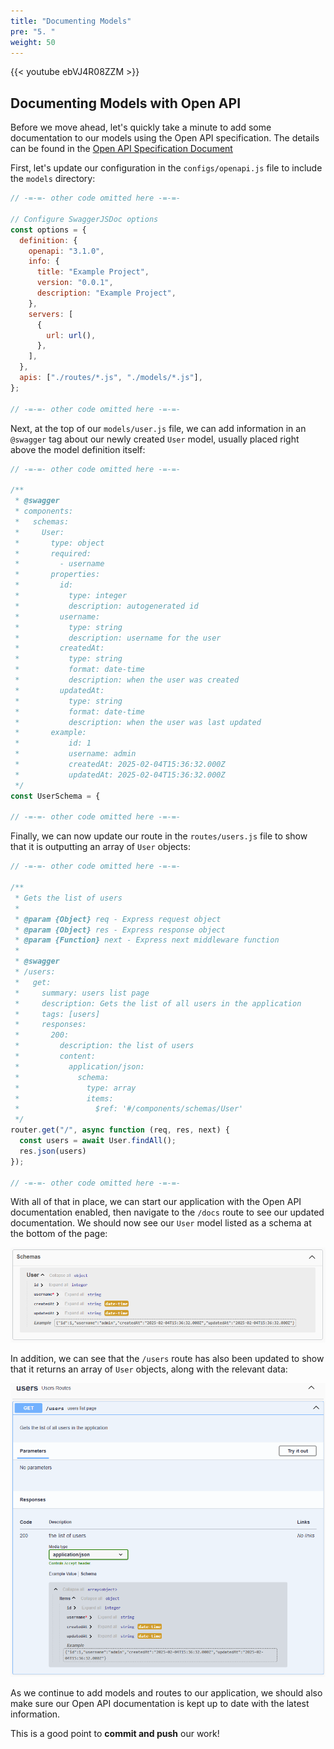 ```yaml
---
title: "Documenting Models"
pre: "5. "
weight: 50
---
```


{{< youtube ebVJ4R08ZZM >}}

## Documenting Models with Open API

Before we move ahead, let's quickly take a minute to add some documentation to our models using the Open API specification. The details can be found in the [Open API Specification Document](https://swagger.io/specification/)

First, let's update our configuration in the `configs/openapi.js` file to include the `models` directory:

```js {title="configs/openapi.js" hl_lines="18"}
// -=-=- other code omitted here -=-=-

// Configure SwaggerJSDoc options
const options = {
  definition: {
    openapi: "3.1.0",
    info: {
      title: "Example Project",
      version: "0.0.1",
      description: "Example Project",
    },
    servers: [
      {
        url: url(),
      },
    ],
  },
  apis: ["./routes/*.js", "./models/*.js"],
};

// -=-=- other code omitted here -=-=-
```

Next, at the top of our `models/user.js` file, we can add information in an `@swagger` tag about our newly created `User` model, usually placed right above the model definition itself:

```js {title="models/user.js"}
// -=-=- other code omitted here -=-=-

/**
 * @swagger
 * components:
 *   schemas:
 *     User:
 *       type: object
 *       required:
 *         - username
 *       properties:
 *         id:
 *           type: integer
 *           description: autogenerated id
 *         username:
 *           type: string
 *           description: username for the user
 *         createdAt:
 *           type: string
 *           format: date-time
 *           description: when the user was created
 *         updatedAt:
 *           type: string
 *           format: date-time
 *           description: when the user was last updated
 *       example:
 *           id: 1
 *           username: admin
 *           createdAt: 2025-02-04T15:36:32.000Z
 *           updatedAt: 2025-02-04T15:36:32.000Z
 */
const UserSchema = {

// -=-=- other code omitted here -=-=-
```

Finally, we can now update our route in the `routes/users.js` file to show that it is outputting an array of `User` objects:

```js {title="routes/users.js" hl_lines="16-24"}
// -=-=- other code omitted here -=-=-

/**
 * Gets the list of users
 * 
 * @param {Object} req - Express request object
 * @param {Object} res - Express response object
 * @param {Function} next - Express next middleware function
 * 
 * @swagger
 * /users:
 *   get: 
 *     summary: users list page
 *     description: Gets the list of all users in the application
 *     tags: [users]
 *     responses:
 *       200:
 *         description: the list of users
 *         content:
 *           application/json:
 *             schema:
 *               type: array
 *               items:
 *                 $ref: '#/components/schemas/User'       
 */
router.get("/", async function (req, res, next) {
  const users = await User.findAll();
  res.json(users)
});

// -=-=- other code omitted here -=-=-
```

With all of that in place, we can start our application with the Open API documentation enabled, then navigate to the `/docs` route to see our updated documentation. We should now see our `User` model listed as a schema at the bottom of the page:

![User Schema](images/examples/02/documenting_1.png)

In addition, we can see that the `/users` route has also been updated to show that it returns an array of `User` objects, along with the relevant data:

![User Route Documentation](images/examples/02/documenting_2.png)

As we continue to add models and routes to our application, we should also make sure our Open API documentation is kept up to date with the latest information.

This is a good point to **commit and push** our work!



